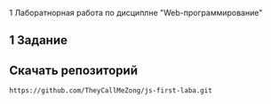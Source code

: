 1 Лаборатнорная работа по дисциплне "Web-программирование"

<h2>1 Задание</h2>


<h2>Скачать репозиторий</h2>
<pre>
<code>https://github.com/TheyCallMeZong/js-first-laba.git</code>
</pre>
